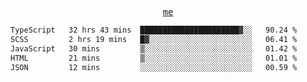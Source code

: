 <p align="center">
  <samp>
    <a href="https://yiwwhl.com">me</a>
  </samp>
</p>

<!--START_SECTION:waka-->

```txt
TypeScript   32 hrs 43 mins  ██████████████████████▓░░   90.24 %
SCSS         2 hrs 19 mins   █▓░░░░░░░░░░░░░░░░░░░░░░░   06.41 %
JavaScript   30 mins         ▒░░░░░░░░░░░░░░░░░░░░░░░░   01.42 %
HTML         21 mins         ▒░░░░░░░░░░░░░░░░░░░░░░░░   01.01 %
JSON         12 mins         ░░░░░░░░░░░░░░░░░░░░░░░░░   00.59 %
```

<!--END_SECTION:waka-->